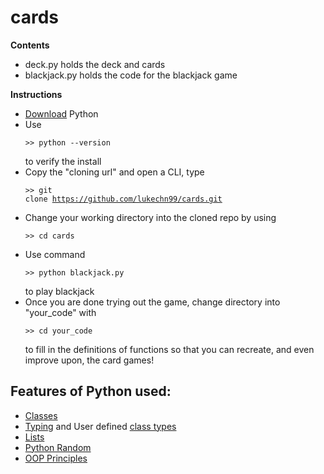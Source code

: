 # cards  
__Contents__  
- deck.py holds the deck and cards
- blackjack.py holds the code for the blackjack game

__Instructions__  
- [Download](https://www.python.org/ftp/python/3.8.3/python-3.8.3-amd64.exe) Python  
- Use <pre><code>>> python --version</code></pre> to verify the install
- Copy the "cloning url" and open a CLI, type <pre><code>>> git clone https://github.com/lukechn99/cards.git</code></pre>
- Change your working directory into the cloned repo by using <pre><code>>> cd cards</code></pre>
- Use command <pre><code>>> python blackjack.py</code></pre> to play blackjack
- Once you are done trying out the game, change directory into "your_code" with <pre><code>>> cd your_code</code></pre> to fill in the definitions of functions so that you can recreate, and even improve upon, the card games!

## Features of Python used:
- [Classes](https://www.w3schools.com/python/python_classes.asp)
- [Typing](https://docs.python.org/3/library/typing.html) and User defined [class types](https://stackoverflow.com/questions/36286894/name-not-defined-in-type-annotation)
- [Lists](https://www.w3schools.com/python/python_lists.asp)
- [Python Random](https://www.w3schools.com/python/module_random.asp)
- [OOP Principles](https://realpython.com/python3-object-oriented-programming/)
